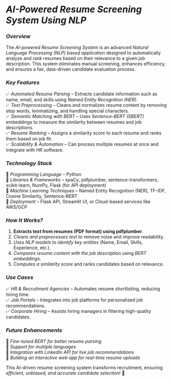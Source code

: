 # *AI-Powered Resume Screening System Using NLP*   

### *Overview*  
The *AI-powered Resume Screening System* is an advanced *Natural Language Processing (NLP) based application* designed to automatically analyze and rank resumes based on their relevance to a given job description. This system eliminates manual screening, enhances efficiency, and ensures a fair, data-driven candidate evaluation process.  

### *Key Features*  
✅ *Automated Resume Parsing* – Extracts candidate information such as name, email, and skills using *Named Entity Recognition (NER)*.  
✅ *Text Preprocessing* – Cleans and normalizes resume content by removing stop words, lemmatizing, and handling special characters.  
✅ *Semantic Matching with BERT* – Uses *Sentence-BERT (SBERT)* embeddings to measure the similarity between resumes and job descriptions.  
✅ *Resume Ranking* – Assigns a similarity score to each resume and ranks them based on job fit.  
✅ *Scalability & Automation* – Can process multiple resumes at once and integrate with HR software.  

### *Technology Stack*  
🔹 *Programming Language* – Python  
🔹 *Libraries & Frameworks* – spaCy, pdfplumber, sentence-transformers, scikit-learn, NumPy, Flask (for API deployment)  
🔹 *Machine Learning Techniques* – Named Entity Recognition (NER), TF-IDF, Cosine Similarity, Sentence-BERT  
🔹 *Deployment* – Flask API, Streamlit UI, or Cloud-based services like AWS/GCP  

### *How It Works?*  
1. **Extracts text from resumes (PDF format) using pdfplumber**.  
2. *Cleans and preprocesses text* to remove noise and improve readability.  
3. *Uses NLP models to identify key entities* (Name, Email, Skills, Experience, etc.).  
4. *Compares resume content with the job description* using *BERT embeddings*.  
5. *Computes a similarity score* and ranks candidates based on relevance.  

### *Use Cases*  
✅ *HR & Recruitment Agencies* – Automates resume shortlisting, reducing hiring time.  
✅ *Job Portals* – Integrates into job platforms for personalized job recommendations.  
✅ *Corporate Hiring* – Assists hiring managers in filtering high-quality candidates.  

### *Future Enhancements*  
🚀 *Fine-tuned BERT for better resume parsing*  
🚀 *Support for multiple languages*  
🚀 *Integration with LinkedIn API for live job recommendations*  
🚀 *Building an interactive web app for real-time resume uploads*  

This AI-driven resume screening system transforms recruitment, ensuring *efficient, unbiased, and accurate candidate selection*! 🚀
